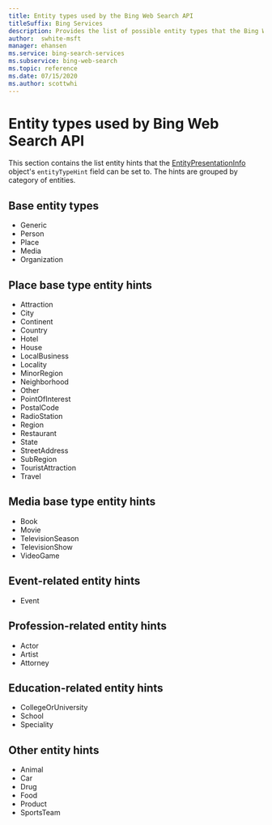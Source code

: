 ```yaml
---
title: Entity types used by the Bing Web Search API
titleSuffix: Bing Services
description: Provides the list of possible entity types that the Bing Web Search API may return.
author:  swhite-msft
manager: ehansen
ms.service: bing-search-services
ms.subservice: bing-web-search
ms.topic: reference
ms.date: 07/15/2020
ms.author: scottwhi
---
```


# Entity types used by Bing Web Search API

This section contains the list entity hints that the [EntityPresentationInfo](../../bing-entity-search/reference/response-objects.md#entitypresentationinfo) object's `entityTypeHint` field can be set to. The hints are grouped by category of entities.  
  
## Base entity types
  
- Generic  
- Person  
- Place  
- Media  
- Organization  

## Place base type entity hints  
  
- Attraction  
- City  
- Continent  
- Country  
- Hotel  
- House  
- LocalBusiness  
- Locality  
- MinorRegion  
- Neighborhood  
- Other  
- PointOfInterest  
- PostalCode  
- RadioStation  
- Region  
- Restaurant  
- State  
- StreetAddress  
- SubRegion  
- TouristAttraction  
- Travel  

## Media base type entity hints
  
- Book  
- Movie  
- TelevisionSeason  
- TelevisionShow  
- VideoGame  
  
## Event-related entity hints  
  
- Event  

## Profession-related entity hints
  
- Actor  
- Artist  
- Attorney  

## Education-related entity hints
  
- CollegeOrUniversity  
- School  
- Speciality  

## Other entity hints
  
- Animal  
- Car  
- Drug  
- Food  
- Product  
- SportsTeam  
